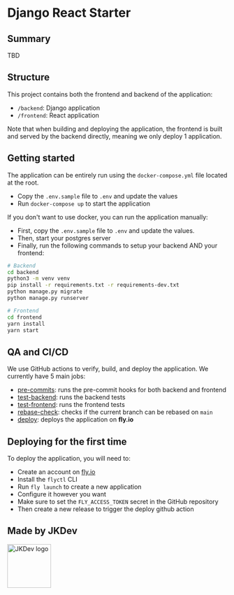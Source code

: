# Django React Starter

## Summary

TBD

## Structure

This project contains both the frontend and backend of the application:

- `/backend`: Django application
- `/frontend`: React application

Note that when building and deploying the application, the frontend is built
and served by the backend directly, meaning we only deploy 1 application.

## Getting started

The application can be entirely run using the `docker-compose.yml` file located at the root.

- Copy the `.env.sample` file to `.env` and update the values
- Run `docker-compose up` to start the application

If you don't want to use docker, you can run the application manually:

- First, copy the `.env.sample` file to `.env` and update the values.
- Then, start your postgres server
- Finally, run the following commands to setup your backend AND your frontend:

```bash
# Backend
cd backend
python3 -m venv venv
pip install -r requirements.txt -r requirements-dev.txt
python manage.py migrate
python manage.py runserver
```

```bash
# Frontend
cd frontend
yarn install
yarn start
```

## QA and CI/CD

We use GitHub actions to verify, build, and deploy the application. We currently have 5 main jobs:

- [pre-commits](.github/workflows/pre-commits.yml): runs the pre-commit hooks for both backend and frontend
- [test-backend](.github/workflows/test-backend.yml): runs the backend tests
- [test-frontend](.github/workflows/test-frontend.yml): runs the frontend tests
- [rebase-check](.github/workflows/rebase-check.yml): checks if the current branch can be rebased on `main`
- [deploy](.github/workflows/deploy.yml): deploys the application on **fly.io**

## Deploying for the first time

To deploy the application, you will need to:
- Create an account on [fly.io](https://fly.io)
- Install the `flyctl` CLI
- Run `fly launch` to create a new application
- Configure it however you want
- Make sure to set the `FLY_ACCESS_TOKEN` secret in the GitHub repository
- Then create a new release to trigger the deploy github action

## Made by JKDev

<img alt="JKDev logo" src="https://jordan-kowal.github.io/assets/jkdev/logo.png" width="100" />
